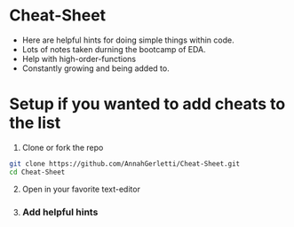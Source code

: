 # Cheat-Sheet

- Here are helpful hints for doing simple things within code.
- Lots of notes taken durning the bootcamp of EDA.
- Help with high-order-functions
- Constantly growing and being added to.

# Setup if you wanted to add cheats to the list

1. Clone or fork the repo
```sh
git clone https://github.com/AnnahGerletti/Cheat-Sheet.git
cd Cheat-Sheet
```

2. Open in your favorite text-editor

3. ### Add helpful hints
